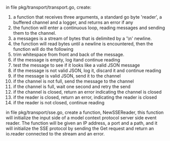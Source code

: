 in file pkg/transport/transport.go, create:

1. a function that receives three arguments, a standard go byte 'reader', a  buffered channel and a logger, and returns an error if any
2. the function will enter a continuous loop, reading messages and sending them to the channel.
3. a messages is a stream of bytes that is delimited by a '\n' newline.
4. the function will read  bytes until a newline is encountered, then the function will do the following
5. trim whitespace from front and back of the message. 
6. if the message is empty, log itand continue reading
7. test the message to see if it looks like a valid JSON message
8. if the message is not valid JSON, log it, discard it and continue reading
9. if the message is valid JSON, send it to the channel
10. if the channel is not full, send the message to the channel
11. if the channel is full, wait one second and retry the send
12. if the channel is closed, return an error indicating the channel is closed
13. if the reader is closed, return an error, indicating the reader is closed
14. if the reader is not closed, continue reading


in file pkg/transport/sse.go, create a function, NewSSEReader, this function will initialize the input side of a model context protocol server side event reader. The function will be given an IP address, a port and a path, and it will initialize the SSE protocol by sending the Get request  and return an io.reader connected to the stream and an error.